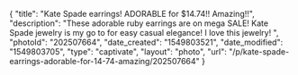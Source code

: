 {
    "title": "Kate Spade earrings! ADORABLE for $14.74!! Amazing!!",
    "description": "These adorable ruby earrings are on mega SALE! Kate Spade jewelry is my go to for easy casual elegance! I love this jewelry! ",
    "photoId": "202507664",
    "date_created": "1549803521",
    "date_modified": "1549803705",
    "type": "captivate",
    "layout": "photo",
    "url": "\/p\/kate-spade-earrings-adorable-for-14-74-amazing\/202507664"
}